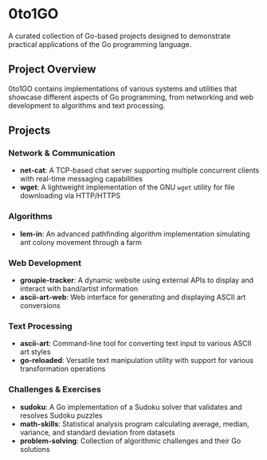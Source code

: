 # 0to1GO

A curated collection of Go-based projects designed to demonstrate practical applications of the Go programming language.

## Project Overview

0to1GO contains implementations of various systems and utilities that showcase different aspects of Go programming, from networking and web development to algorithms and text processing.

## Projects

### Network & Communication
- **net-cat**: A TCP-based chat server supporting multiple concurrent clients with real-time messaging capabilities
- **wget**: A lightweight implementation of the GNU `wget` utility for file downloading via HTTP/HTTPS

### Algorithms
- **lem-in**: An advanced pathfinding algorithm implementation simulating ant colony movement through a farm

### Web Development
- **groupie-tracker**: A dynamic website using external APIs to display and interact with band/artist information
- **ascii-art-web**: Web interface for generating and displaying ASCII art conversions

### Text Processing
- **ascii-art**: Command-line tool for converting text input to various ASCII art styles
- **go-reloaded**: Versatile text manipulation utility with support for various transformation operations

### Challenges & Exercises
- **sudoku**: A Go implementation of a Sudoku solver that validates and resolves Sudoku puzzles
- **math-skills**: Statistical analysis program calculating average, median, variance, and standard deviation from datasets
- **problem-solving**: Collection of algorithmic challenges and their Go solutions
